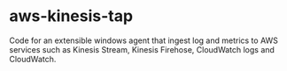 # aws-kinesis-tap
Code for an extensible windows agent that ingest log and metrics to AWS services such as Kinesis Stream, Kinesis Firehose, CloudWatch logs and CloudWatch.
